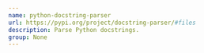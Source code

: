 ```yaml
---
name: python-docstring-parser
url: https://pypi.org/project/docstring-parser/#files
description: Parse Python docstrings.
group: None
---
```

